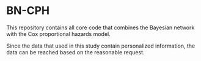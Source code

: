 # BN-CPH
This repository contains all core code that combines the Bayesian network with the Cox proportional hazards model.

Since the data that used in this study contain personalized information, the data can be reached based on the reasonable request.
